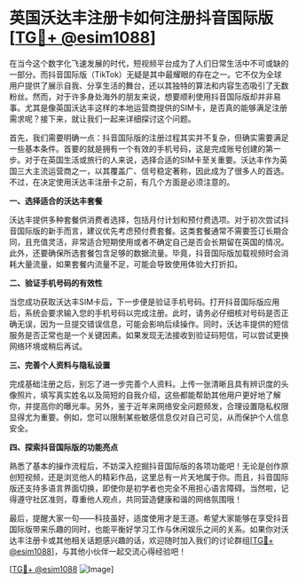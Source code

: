 # 英国沃达丰注册卡如何注册抖音国际版 [[TG💪+ @esim1088](https://t.me/s/esim1088)]

在当今这个数字化飞速发展的时代，短视频平台成为了人们日常生活中不可或缺的一部分。而抖音国际版（TikTok）无疑是其中最耀眼的存在之一。它不仅为全球用户提供了展示自我、分享生活的舞台，还以其独特的算法和内容生态吸引了无数粉丝。然而，对于许多身处海外的朋友来说，想要顺利使用抖音国际版却并非易事。尤其是像英国沃达丰这样的本地运营商提供的SIM卡，是否真的能够满足注册需求呢？接下来，就让我们一起来详细探讨这个问题。

首先，我们需要明确一点：抖音国际版的注册过程其实并不复杂，但确实需要满足一些基本条件。首要的就是拥有一个有效的手机号码，这是完成账号创建的第一步。对于在英国生活或旅行的人来说，选择合适的SIM卡至关重要。沃达丰作为英国三大主流运营商之一，以其覆盖广、信号稳定著称，因此成为了很多人的首选。不过，在决定使用沃达丰注册卡之前，有几个方面是必须注意的。

**一、选择适合的沃达丰套餐**

沃达丰提供多种套餐供消费者选择，包括月付计划和预付费选项。对于初次尝试抖音国际版的新手而言，建议优先考虑预付费套餐。这类套餐通常不需要签订长期合同，且充值灵活，非常适合短期使用或者不确定自己是否会长期留在英国的情况。此外，还要确保所选套餐包含足够的数据流量。毕竟，抖音国际版加载视频时会消耗大量流量，如果套餐内流量不足，可能会导致使用体验大打折扣。

**二、验证手机号码的有效性**

当您成功获取沃达丰SIM卡后，下一步便是验证手机号码。打开抖音国际版应用后，系统会要求输入您的手机号码以完成注册。此时，请务必仔细核对号码是否正确无误，因为一旦提交错误信息，可能会影响后续操作。同时，沃达丰提供的短信服务是否正常也是一个关键因素。如果发现无法接收到验证码短信，可以尝试更换网络环境或稍后再试。

**三、完善个人资料与隐私设置**

完成基础注册之后，别忘了进一步完善个人资料。上传一张清晰且具有辨识度的头像照片，填写真实姓名以及简短的自我介绍，这些都能帮助其他用户更好地了解你，并提高你的曝光率。另外，鉴于近年来网络安全问题频发，合理设置隐私权限显得尤为重要。例如，您可以限制某些敏感信息仅对自己可见，从而保护个人信息安全。

**四、探索抖音国际版的功能亮点**

熟悉了基本的操作流程后，不妨深入挖掘抖音国际版的各项功能吧！无论是创作原创短视频，还是浏览他人的精彩作品，这里总有一片天地属于你。而且，抖音国际版还支持多语言界面切换，即使你是初学者也完全不用担心语言障碍。当然啦，记得遵守社区准则，尊重他人观点，共同营造健康和谐的网络氛围哦！

最后，提醒大家一句——科技虽好，适度使用才是王道。希望大家能够在享受抖音国际版带来乐趣的同时，也能平衡好学习工作与休闲娱乐之间的关系。如果你对沃达丰注册卡或其他相关话题感兴趣的话，欢迎随时加入我们的讨论群组[[TG💪+ @esim1088](https://t.me/s/esim1088)]，与其他小伙伴一起交流心得经验吧！

[[TG💪+ @esim1088](https://t.me/s/esim1088) ![Image](https://i.postimg.cc/4NQfJmqS/Snipaste-2025-05-13-00-14-12.png)]